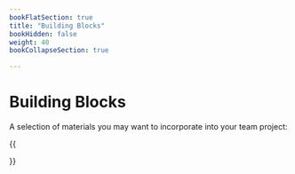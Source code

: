 ```yaml
---
bookFlatSection: true
title: "Building Blocks"
bookHidden: false
weight: 40
bookCollapseSection: true

---
```


# Building Blocks

A selection of materials you may want to incorporate into your team project:

{{<section>}}
